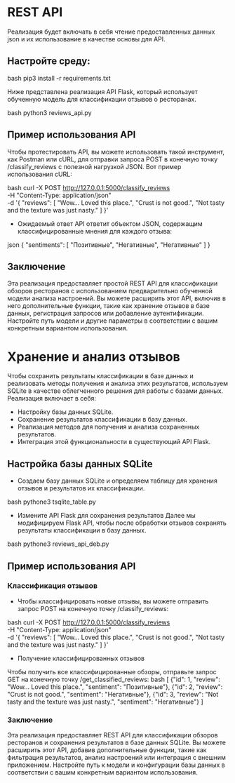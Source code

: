 
# REST API

Реализация будет включать в себя чтение предоставленных данных json и их использование в качестве основы для API.

## Настройте среду: 

bash
pip3 install -r requirements.txt


Ниже представлена ​реализация API Flask, который использует обученную модель для классификации отзывов о ресторанах.

bash
python3 reviews_api.py

## Пример использования API
Чтобы протестировать API, вы можете использовать такой инструмент, как Postman или cURL, для отправки запроса POST в конечную точку /classify_reviews с полезной нагрузкой JSON. Вот пример использования cURL:

bash
curl -X POST http://127.0.0.1:5000/classify_reviews \
-H "Content-Type: application/json" \
-d '{
  "reviews": [
    "Wow... Loved this place.",
    "Crust is not good.",
    "Not tasty and the texture was just nasty."
  ]
}'

- Ожидаемый ответ
API ответит объектом JSON, содержащим классифицированные мнения для каждого отзыва:

json
{
  "sentiments": [
    "Позитивные",
    "Негативные",
    "Негативные"
  ]
}

## Заключение
Эта реализация предоставляет простой REST API для классификации обзоров ресторанов с использованием предварительно обученной модели анализа настроений. Вы можете расширить этот API, включив в него дополнительные функции, такие как хранение отзывов в базе данных, регистрация запросов или добавление аутентификации. Настройте путь модели и другие параметры в соответствии с вашим конкретным вариантом использования.

# Хранение и анализ отзывов
Чтобы сохранить результаты классификации в базе данных и реализовать методы получения и анализа этих результатов, используем SQLite в качестве облегченного решения для работы с базами данных. Реализация включает в себя:
- Настройку базы данных SQLite.
- Сохранение результатов классификации в базу данных.
- Реализация методов для получения и анализа сохраненных результатов.
- Интеграция этой функциональности в существующий API Flask.

## Настройка базы данных SQLite
- Cоздаем базу данных SQLite и определяем таблицу для хранения отзывов и результатов их классификации.
 
 bash
 pythone3 tsqlite_table.py

- Измените API Flask для сохранения результатов
Далее мы модифицируем Flask API, чтобы после обработки отзывов сохранять результаты классификации в базу данных.

bash
pythone3 reviews_api_deb.py

##  Пример использования API
### Классификация отзывов
- Чтобы классифицировать новые отзывы, вы можете отправить запрос POST на конечную точку /classify_reviews:

bash
curl -X POST http://127.0.0.1:5000/classify_reviews \
-H "Content-Type: application/json" \
-d '{
  "reviews": [
    "Wow... Loved this place.",
    "Crust is not good.",
    "Not tasty and the texture was just nasty."
  ]
}'

- Получение классифицированных отзывов

Чтобы получить все классифицированные обзоры, отправьте запрос GET на конечную точку /get_classified_reviews:
bash
[
    {"id": 1, "review": "Wow... Loved this place.", "sentiment": "Позитивные"},
    {"id": 2, "review": "Crust is not good.", "sentiment": "Негативные"},
    {"id": 3, "review": "Not tasty and the texture was just nasty.", "sentiment": "Негативные"}
]

### Заключение
Эта реализация предоставляет REST API для классификации обзоров ресторанов и сохранения результатов в базе данных SQLite. Вы можете расширить этот API, добавив дополнительные функции, такие как фильтрация результатов, анализ настроений или интеграция с внешним приложением. Настройте путь к модели и конфигурации базы данных в соответствии с вашим конкретным вариантом использования.
